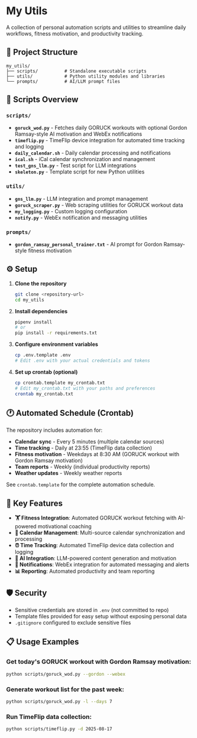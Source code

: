 # My Utils

A collection of personal automation scripts and utilities to streamline daily workflows, fitness motivation, and productivity tracking.

## 📁 Project Structure

```
my_utils/
├── scripts/          # Standalone executable scripts
├── utils/            # Python utility modules and libraries
└── prompts/          # AI/LLM prompt files
```

## 🚀 Scripts Overview

### `scripts/`

- **`goruck_wod.py`** - Fetches daily GORUCK workouts with optional Gordon Ramsay-style AI motivation and WebEx notifications
- **`timeflip.py`** - TimeFlip device integration for automated time tracking and logging
- **`daily_calendar.sh`** - Daily calendar processing and notifications
- **`ical.sh`** - iCal calendar synchronization and management
- **`test_gns_llm.py`** - Test script for LLM integrations
- **`skeleton.py`** - Template script for new Python utilities

### `utils/`

- **`gns_llm.py`** - LLM integration and prompt management
- **`goruck_scraper.py`** - Web scraping utilities for GORUCK workout data
- **`my_logging.py`** - Custom logging configuration
- **`notify.py`** - WebEx notification and messaging utilities

### `prompts/`

- **`gordon_ramsay_personal_trainer.txt`** - AI prompt for Gordon Ramsay-style fitness motivation

## ⚙️ Setup

1. **Clone the repository**
   ```bash
   git clone <repository-url>
   cd my_utils
   ```

2. **Install dependencies**
   ```bash
   pipenv install
   # or
   pip install -r requirements.txt
   ```

3. **Configure environment variables**
   ```bash
   cp .env.template .env
   # Edit .env with your actual credentials and tokens
   ```

4. **Set up crontab (optional)**
   ```bash
   cp crontab.template my_crontab.txt
   # Edit my_crontab.txt with your paths and preferences
   crontab my_crontab.txt
   ```

## 🕐 Automated Schedule (Crontab)

The repository includes automation for:

- **Calendar sync** - Every 5 minutes (multiple calendar sources)
- **Time tracking** - Daily at 23:55 (TimeFlip data collection)
- **Fitness motivation** - Weekdays at 8:30 AM (GORUCK workout with Gordon Ramsay motivation)
- **Team reports** - Weekly (individual productivity reports)
- **Weather updates** - Weekly weather reports

See `crontab.template` for the complete automation schedule.

## 🔧 Key Features

- **🏋️ Fitness Integration**: Automated GORUCK workout fetching with AI-powered motivational coaching
- **📅 Calendar Management**: Multi-source calendar synchronization and processing
- **⏰ Time Tracking**: Automated TimeFlip device data collection and logging
- **🤖 AI Integration**: LLM-powered content generation and motivation
- **📨 Notifications**: WebEx integration for automated messaging and alerts
- **📊 Reporting**: Automated productivity and team reporting

## 🛡️ Security

- Sensitive credentials are stored in `.env` (not committed to repo)
- Template files provided for easy setup without exposing personal data
- `.gitignore` configured to exclude sensitive files

## 📋 Usage Examples

### Get today's GORUCK workout with Gordon Ramsay motivation:
```bash
python scripts/goruck_wod.py --gordon --webex
```

### Generate workout list for the past week:
```bash
python scripts/goruck_wod.py -l --days 7
```

### Run TimeFlip data collection:
```bash
python scripts/timeflip.py -d 2025-08-17
```

